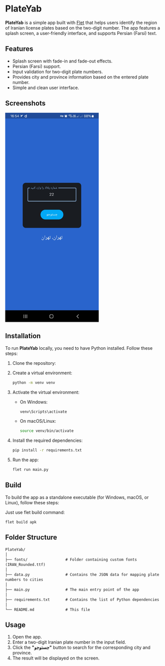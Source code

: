 
# PlateYab

**PlateYab** is a simple app built with [Flet](https://flet.dev/) that helps users identify the region of Iranian license plates based on the two-digit number. The app features a splash screen, a user-friendly interface, and supports Persian (Farsi) text.

## Features

- Splash screen with fade-in and fade-out effects.
- Persian (Farsi) support.
- Input validation for two-digit plate numbers.
- Provides city and province information based on the entered plate number.
- Simple and clean user interface.

## Screenshots

<img src="assets/PlateYab_screenshot.jpg" alt="App Splash Screen" width="300"/>

## Installation

To run **PlateYab** locally, you need to have Python installed. Follow these steps:

1. Clone the repository:

2. Create a virtual environment:
    ```bash
    python -m venv venv
    ```

3. Activate the virtual environment:

   - On Windows:
     ```bash
     venv\Scripts\activate
     ```

   - On macOS/Linux:
     ```bash
     source venv/bin/activate
     ```

4. Install the required dependencies:
    ```bash
    pip install -r requirements.txt
    ```

5. Run the app:
    ```bash
    flet run main.py
    ```

## Build

To build the app as a standalone executable (for Windows, macOS, or Linux), follow these steps:

 Just use flet build command:
```
flet build apk
```

## Folder Structure

```
PlateYab/
│
├── fonts/                 # Folder containing custom fonts (IRAN_Rounded.ttf)
│
├── data.py                # Contains the JSON data for mapping plate numbers to cities
│
├── main.py                # The main entry point of the app
│
├── requirements.txt       # Contains the list of Python dependencies
│
└── README.md              # This file
```

## Usage

1. Open the app.
2. Enter a two-digit Iranian plate number in the input field.
3. Click the **"جستوجو"** button to search for the corresponding city and province.
4. The result will be displayed on the screen.